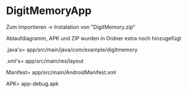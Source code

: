 # DigitMemoryApp

 <p>Zum Importieren -> Instalation von "DigitMemory.zip" </p>
 <p>Ablaufdiagramm, APK und ZIP wurden in Ordner extra noch hinzugefügt </p>
 <p>.java's= app/src/main/java/com/example/digitmemory </p>
 <p>.xml's= app/src/main/res/layout </p>
 <p> Manifest= app/src/main/AndroidManifest.xml </p>
 <p> APK= app-debug.apk </p>
